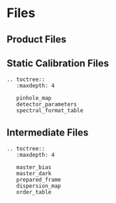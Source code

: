 # Files

## Product Files



## Static Calibration Files

```eval_rst
.. toctree::
   :maxdepth: 4

   pinhole_map
   detector_parameters
   spectral_format_table
```

## Intermediate Files

```eval_rst
.. toctree::
   :maxdepth: 4

   master_bias
   master_dark
   prepared_frame
   dispersion_map
   order_table
```

